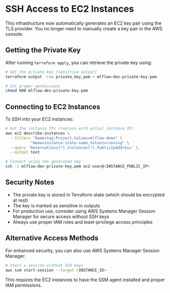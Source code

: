 # SSH Access to EC2 Instances

This infrastructure now automatically generates an EC2 key pair using the TLS provider. You no longer need to manually create a key pair in the AWS console.

## Getting the Private Key

After running `terraform apply`, you can retrieve the private key using:

```bash
# Get the private key (sensitive output)
terraform output -raw private_key_pem > mlflow-dev-private-key.pem

# Set proper permissions
chmod 600 mlflow-dev-private-key.pem
```

## Connecting to EC2 Instances

To SSH into your EC2 instances:

```bash
# Get the instance IPs (replace with actual instance IP)
aws ec2 describe-instances \
  --filters "Name=tag:Project,Values=mlflow-demo" \
           "Name=instance-state-name,Values=running" \
  --query 'Reservations[*].Instances[*].PublicIpAddress' \
  --output text

# Connect using the generated key
ssh -i mlflow-dev-private-key.pem ec2-user@<INSTANCE_PUBLIC_IP>
```

## Security Notes

- The private key is stored in Terraform state (which should be encrypted at rest)
- The key is marked as sensitive in outputs
- For production use, consider using AWS Systems Manager Session Manager for secure access without SSH keys
- Always use proper IAM roles and least-privilege access principles

## Alternative Access Methods

For enhanced security, you can also use AWS Systems Manager Session Manager:

```bash
# Start a session without SSH keys
aws ssm start-session --target <INSTANCE_ID>
```

This requires the EC2 instances to have the SSM agent installed and proper IAM permissions.
